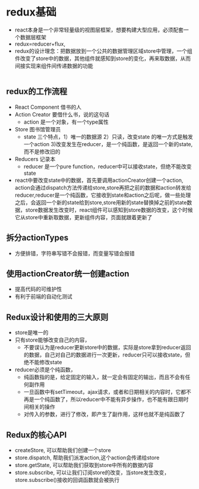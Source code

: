 # redux基础
- react本身是一个非常轻量级的视图层框架，想要构建大型应用，必须配套一个数据层框架
- redux=reducer+flux,
- redux的设计理念：把数据放到一个公共的数据管理区域store中管理，一个组件改变了store中的数据，其他组件就感知到store的变化，再来取数据，从而间接实现来组件间传递数据的功能


<img :src="$withBase('/assets/redux.png')">


## redux的工作流程
- React Component 借书的人
- Action Creator 要借什么书，说的这句话
  - action 是一个对象，有一个type属性
- Store 图书馆管理员 
  - state 三个特点，1）唯一的数据源 2）只读，改变state 的唯一方式是触发一个action 3)改变发生在reducer，是一个纯函数，是返回一个新的state,而不是修改旧的
- Reducers 记录本
  - reducer 是一个pure function，reducer中可以接收state，但绝不能改变state
- react中要改变state中的数据，首先要调用actionCreator创建一个action, action会通过dispatch方法传递给store,store再把之前的数据和action转发给reducer,reducer是一个纯函数，它接收到state和action之后呢，做一些处理之后，会返回一个新的state给到store,store用新的state替换掉之前的state数据，store数据发生改变时，react组件可以感知到store数据的改变，这个时候它从store中重新取数据，更新组件内容，页面就跟着更新了

## 拆分actionTypes
- 方便排错，字符串写错不会报错，而变量写错会报错

## 使用actionCreator统一创建action
- 提高代码的可维护性
- 有利于前端的自动化测试

## Redux设计和使用的三大原则
- store是唯一的
- 只有store能够改变自己的内容，
  - 不要误认为是reducer更新store中的数据，实际是store拿到reducer返回的数据，自己对自己的数据进行一次更新，reducer只可以接收state，但绝不能修改state
- reducer必须是个纯函数，
  - 纯函数指的是，给定固定的输入，就一定会有固定的输出，而且不会有任何副作用
  - 一旦函数中有setTimeout，ajax请求，或者和日期相关的内容时，它都不再是一个纯函数了，所以reducer中不能有异步操作，也不能有跟日期时间相关的操作
  - 对传入的参数，进行了修改，即产生了副作用，这样也就不是纯函数了

## Redux的核心API
- createStore, 可以帮助我们创建一个store
- store.dispatch, 帮助我们派发action,这个action会传递给store
- store.getState, 可以帮助我们获取到store中所有的数据内容
- store.subscribe, 可以让我们订阅store的改变，当store发生改变，store.subscribe()接收的回调函数就会被执行